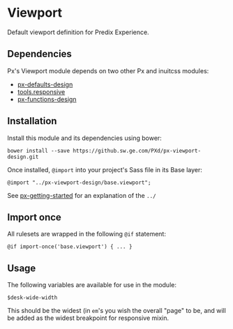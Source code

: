 # Viewport

Default viewport definition for Predix Experience.

## Dependencies

Px's Viewport module depends on two other Px and inuitcss modules:

* [px-defaults-design](https://github.sw.ge.com/PXd/px-defaults-design)
* [tools.responsive](https://github.com/inuitcss/tools.responsive)
* [px-functions-design](https://github.sw.ge.com/PXd/px-functions-design)

## Installation

Install this module and its dependencies using bower:

    bower install --save https://github.sw.ge.com/PXd/px-viewport-design.git

Once installed, `@import` into your project's Sass file in its Base layer:

    @import "../px-viewport-design/base.viewport";

See [px-getting-started](https://github.sw.ge.com/PXd/px-getting-started#a-note-about-relative-import-paths) for an explanation of the `../`

## Import once

All rulesets are wrapped in the following `@if` statement:

    @if import-once('base.viewport') { ... }

## Usage

The following variables are available for use in the module:

    $desk-wide-width

This should be the widest (in `em`'s you wish the overall "page" to be, and will be added as the widest breakpoint for responsive mixin.
